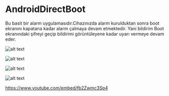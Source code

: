 # AndroidDirectBoot

Bu basit bir alarm uygulamasıdır.Cihazınızda alarm kurulduktan sonra boot ekranını kapatana kadar alarm çalmaya devam etmektedir.
Yani bildirim Boot ekranındaki şifreyi geçip bildirimi görüntüleyene kadar uyarı vermeye devam eder.

![alt text](https://github.com/harunkor/AndroidDirectBoot/blob/master/device-2018-05-15-160347.png?raw=true)


![alt text](https://github.com/harunkor/AndroidDirectBoot/blob/master/2.png?raw=true)

![alt text](https://github.com/harunkor/AndroidDirectBoot/blob/master/3.png?raw=true)

![alt text](https://github.com/harunkor/AndroidDirectBoot/blob/master/4.png?raw=true)




https://www.youtube.com/embed/fb2Zwmc3Sp4
